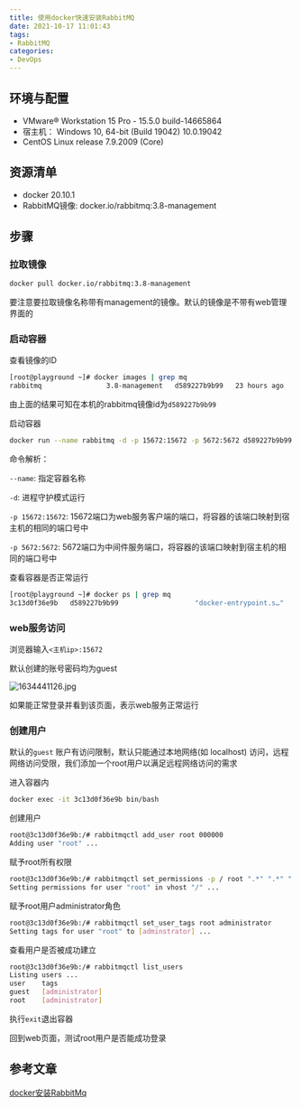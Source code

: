 ```yaml
---
title: 使用docker快速安装RabbitMQ
date: 2021-10-17 11:01:43
tags: 
- RabbitMQ
categories:
- DevOps
---
```




## 环境与配置

* VMware® Workstation 15 Pro - 15.5.0 build-14665864
* 宿主机： Windows 10, 64-bit  (Build 19042) 10.0.19042
* CentOS Linux release 7.9.2009 (Core)



## 资源清单

* docker 20.10.1
* RabbitMQ镜像: docker.io/rabbitmq:3.8-management

<!-- more -->

## 步骤



### 拉取镜像

```bash
docker pull docker.io/rabbitmq:3.8-management
```

要注意要拉取镜像名称带有management的镜像。默认的镜像是不带有web管理界面的



### 启动容器

查看镜像的ID

```bash
[root@playground ~]# docker images | grep mq
rabbitmq                3.8-management   d589227b9b99   23 hours ago    250MB
```

由上面的结果可知在本机的rabbitmq镜像id为`d589227b9b99`



启动容器

```bash
docker run --name rabbitmq -d -p 15672:15672 -p 5672:5672 d589227b9b99
```

命令解析：

`--name`: 指定容器名称

`-d`: 进程守护模式运行

`-p 15672:15672`: 15672端口为web服务客户端的端口，将容器的该端口映射到宿主机的相同的端口号中

`-p 5672:5672`:  5672端口为中间件服务端口，将容器的该端口映射到宿主机的相同的端口号中



查看容器是否正常运行

```bash
[root@playground ~]# docker ps | grep mq
3c13d0f36e9b   d589227b9b99                   "docker-entrypoint.s…"   25 minutes ago   Up 25 minutes      4369/tcp, 5671/tcp, 0.0.0.0:5672->5672/tcp, 15671/tcp, 15691-15692/tcp, 25672/tcp, 0.0.0.0:15672->15672/tcp   rabbitmq

```



### web服务访问

浏览器输入`<主机ip>:15672`

默认创建的账号密码均为guest

![1634441126.jpg](1634441126.jpg)

如果能正常登录并看到该页面，表示web服务正常运行



### 创建用户

 默认的`guest` 账户有访问限制，默认只能通过本地网络(如 localhost) 访问，远程网络访问受限，我们添加一个root用户以满足远程网络访问的需求



进入容器内

```bash
docker exec -it 3c13d0f36e9b bin/bash
```

创建用户

```bash
root@3c13d0f36e9b:/# rabbitmqctl add_user root 000000 
Adding user "root" ...
```

赋予root所有权限

```bash
root@3c13d0f36e9b:/# rabbitmqctl set_permissions -p / root ".*" ".*" ".*"
Setting permissions for user "root" in vhost "/" ...
```

 赋予root用户administrator角色 

```bash
root@3c13d0f36e9b:/# rabbitmqctl set_user_tags root administrator
Setting tags for user "root" to [adminstrator] ...
```

查看用户是否被成功建立

```bash
root@3c13d0f36e9b:/# rabbitmqctl list_users
Listing users ...
user	tags
guest	[administrator]
root	[administrator]
```

执行`exit`退出容器



回到web页面，测试root用户是否能成功登录


## 参考文章
[docker安装RabbitMq](https://juejin.cn/post/6844903970545090574)